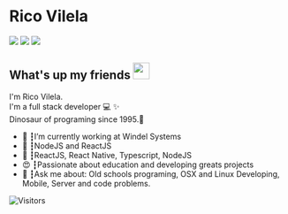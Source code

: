 # Rico Vilela
<a href="https://linkedin.com/in/ricovilela"><img src="https://img.shields.io/badge/linkedin-0077B5.svg?style=for-the-badge&logo=linkedin&logoColor=white"></a>
<a href="https://instagram.com/ricovilela"><img src="https://img.shields.io/badge/instagram-E4405F.svg?style=for-the-badge&logo=instagram&logoColor=white"></a>
<a href="mailto:rico.vilela@gmail.com"><img src="https://img.shields.io/badge/e‑mail-D14836.svg?style=for-the-badge&logo=GMail&logoColor=white"></a>

## What's up my friends <img src="https://media.giphy.com/media/hvRJCLFzcasrR4ia7z/giphy.gif" width="30px">
I'm Rico Vilela.<br>
I'm a full stack developer 💻 ✨<br>
Dinosaur of programing since 1995.🦖

<ul>
  <li>🚀 ┇I’m currently working at Windel Systems </li>
  <li>💜 ┇NodeJS and ReactJS
  <li>🥋 ┇ReactJS, React Native, Typescript, NodeJS</li>
  <li>😍 ┇Passionate about education and developing greats projects</li>
  <li>💬 ┇Ask me about: Old schools programing, OSX and Linux Developing, Mobile, Server and code problems.</li>
</ul>

![Visitors](https://visitor-badge.glitch.me/badge?page_id=ricovilela)
